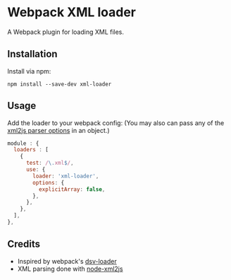 # Webpack XML loader

A Webpack plugin for loading XML files.

## Installation

Install via npm:

```
npm install --save-dev xml-loader
```

## Usage

Add the loader to your webpack config:
(You may also can pass any of the [xml2js parser options](https://github.com/Leonidas-from-XIV/node-xml2js#options) in an object.)

```javascript
module : {
  loaders : [
    {
      test: /\.xml$/,
      use: {
        loader: 'xml-loader',
        options: {
          explicitArray: false,
        },
      },
    },
  ],
},
```

## Credits

* Inspired by webpack's [dsv-loader](https://github.com/wbkd/dsv-loader)
* XML parsing done with [node-xml2js](https://github.com/Leonidas-from-XIV/node-xml2js)
